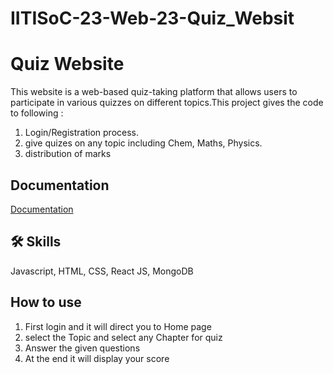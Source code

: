 # IITISoC-23-Web-23-Quiz_Websit

# Quiz Website

This website is a web-based quiz-taking platform that allows users to participate in various quizzes on different topics.This project gives the code to following :

1. Login/Registration process.
2. give quizes on any topic including Chem, Maths, Physics.
3. distribution of marks




## Documentation

[Documentation](https://linktodocumentation)



## 🛠 Skills
Javascript, HTML, CSS, React JS, MongoDB


## How to use
1. First login and it will direct you to Home page 
2. select the Topic and select any Chapter for quiz
3. Answer the given questions 
4. At the end it will display your score